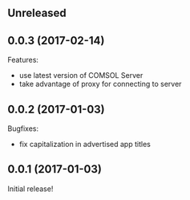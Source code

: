 ## Unreleased

## 0.0.3 (2017-02-14)

Features:

  - use latest version of COMSOL Server
  - take advantage of proxy for connecting to server

## 0.0.2 (2017-01-03)

Bugfixes:

  - fix capitalization in advertised app titles

## 0.0.1 (2017-01-03)

Initial release!
